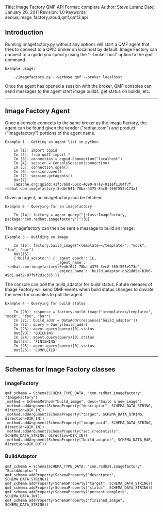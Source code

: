 Title: Image Factory QMF API
Format: complete
Author: Steve Loranz
Date: January 26, 2011
Revision: 1.0
Keywords: aeolus,image_factory,cloud,qmf,qmf2,api

## Introduction ##

Running imagefactory.py without any options will start a QMF agent that tries to connect to a QPID broker on localhost by default.  Image Factory can connect to a qpidd you specify using the '--broker host' option to the qmf command.

	Example usage:
	
		./imagefactory.py --verbose qmf --broker localhost

Once the agent has opened a session with the broker, QMF consoles can send messages to the agent start image builds, get status on builds, etc.

---

## Image Factory Agent ##

Once a console connects to the same broker as the Image Factory, the agent can be found given the vendor ("redhat.com") and product ("imagefactory") portions of the agent name.  

	Example 1 - Getting an agent list in python
	
		In [1]: import cqpid
		In [2]: from qmf2 import *
		In [3]: connection = cqpid.Connection("localhost")
		In [4]: session = ConsoleSession(connection)
		In [5]: connection.open()
		In [6]: session.open()
		In [7]: session.getAgents()
		Out[7]: 
		[apache.org:qpidd:41fc7abd-56cc-4090-97a8-011ef1104f7f, redhat.com:imagefactory:5edbf641-78ba-4375-8ec8-f60f555e173a]
		
Given an agent, an imagefactory can be fetched:

	Example 2 - Querying for an imagefactory
	
		In [14]: factory = agent.query("{class:ImageFactory, package:'com.redhat.imagefactory'}")[0]
		
The imagefactory can then be sent a message to build an image:

	Example 3 - Building an image
	
		In [15]: factory.build_image("<template></template>", "mock", "foo", "bar")
		Out[15]: 
		{'build_adaptor': {'_agent_epoch': 1L,
		                   '_agent_name': 'redhat.com:imagefactory:5edbf641-78ba-4375-8ec8-f60f555e173a',
		                   '_object_name': 'build_adaptor-db21dd5e-b3b6-49d1-a432-07f9f2d1c3c5'}}
		
The console can poll the build_adaptor for build status.  Future releases of Image Factory will send QMF events when build status changes to obviate the need for consoles to poll the agent.

	Example 4 - Querying for build status
	
		In [20]: response = factory.build_image("<template></template>", "mock", "foo", "bar")
		In [21]: build_addr = DataAddr(response['build_adaptor'])
		In [22]: query = Query(build_addr)
		In [23]: agent.query(query)[0].status
		Out[23]: 'BUILDING'
		In [24]: agent.query(query)[0].status
		Out[24]: 'FINISHING'
		In [25]: agent.query(query)[0].status
		Out[25]: 'COMPLETED'
		
---
## Schemas for Image Factory classes ##

### ImageFactory ###
	qmf_schema = Schema(SCHEMA_TYPE_DATA, "com.redhat.imagefactory", "ImageFactory")
    _method = SchemaMethod("build_image", desc="Build a new image")
    _method.addArgument(SchemaProperty("descriptor", SCHEMA_DATA_STRING, direction=DIR_IN))
    _method.addArgument(SchemaProperty("target", SCHEMA_DATA_STRING, direction=DIR_IN))
    _method.addArgument(SchemaProperty("image_uuid", SCHEMA_DATA_STRING, direction=DIR_IN))
    _method.addArgument(SchemaProperty("sec_credentials", SCHEMA_DATA_STRING, direction=DIR_IN))
    _method.addArgument(SchemaProperty("build_adaptor", SCHEMA_DATA_MAP, direction=DIR_OUT))
    
### BuildAdaptor ###
	qmf_schema = Schema(SCHEMA_TYPE_DATA, "com.redhat.imagefactory", "BuildAdaptor")
    qmf_schema.addProperty(SchemaProperty("descriptor", SCHEMA_DATA_STRING))
    qmf_schema.addProperty(SchemaProperty("target", SCHEMA_DATA_STRING))
    qmf_schema.addProperty(SchemaProperty("status", SCHEMA_DATA_STRING))
    qmf_schema.addProperty(SchemaProperty("percent_complete", SCHEMA_DATA_INT))
    qmf_schema.addProperty(SchemaProperty("finished_image", SCHEMA_DATA_STRING))
    

